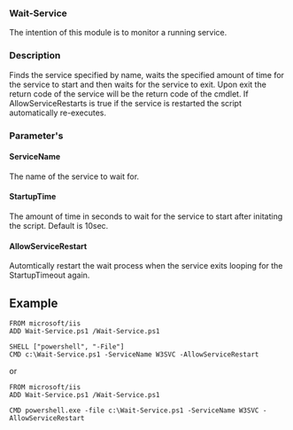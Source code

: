 ### Wait-Service
The intention of this module is to monitor a running service.

### Description
Finds the service specified by name, waits the specified amount of time for the service to start and then waits for the service to exit.
Upon exit the return code of the service will be the return code of the cmdlet.
If AllowServiceRestarts is true if the service is restarted the script automatically re-executes.

### Parameter's
#### ServiceName
The name of the service to wait for.
#### StartupTime
The amount of time in seconds to wait for the service to start after initating the script.  Default is 10sec.
#### AllowServiceRestart
Automtically restart the wait process when the service exits looping for the StartupTimeout again.
## Example
```
FROM microsoft/iis
ADD Wait-Service.ps1 /Wait-Service.ps1

SHELL ["powershell", "-File"]
CMD c:\Wait-Service.ps1 -ServiceName W3SVC -AllowServiceRestart
```
or
```
FROM microsoft/iis
ADD Wait-Service.ps1 /Wait-Service.ps1

CMD powershell.exe -file c:\Wait-Service.ps1 -ServiceName W3SVC -AllowServiceRestart
```
